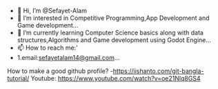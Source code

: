 - 👋 Hi, I’m @Sefayet-Alam
- 👀 I’m interested in Competitive Programming,App Development and Game development...
- 🌱 I’m currently learning Computer Science basics along with data structures,Algorithms and Game development using Godot Engine...
- 📫 How to reach me:'
-  1.email:sefayetalam14@gmail.com...

<!---
Sefayet-Alam/Sefayet-Alam is a ✨ special ✨ repository because its `README.md` (this file) appears on your GitHub profile.
You can click the Preview link to take a look at your changes.
--->
How to make a good github profile? -https://iishanto.com/git-bangla-tutorial/
Youtube: 
https://www.youtube.com/watch?v=oe21Nlq8GS4
